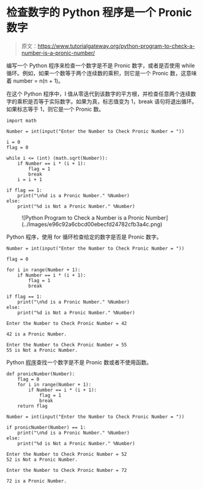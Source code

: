 # 检查数字的 Python 程序是一个 Pronic 数字

> 原文：<https://www.tutorialgateway.org/python-program-to-check-a-number-is-a-pronic-number/>

编写一个 Python 程序来检查一个数字是不是 Pronic 数字，或者是否使用 while 循环。例如，如果一个数等于两个连续数的乘积，则它是一个 Pronic 数，这意味着 number = n(n + 1)。

在这个 Python 程序中，I 值从零迭代到该数字的平方根，并检查任意两个连续数字的乘积是否等于实际数字。如果为真，标志值变为 1，break 语句将退出循环。如果标志等于 1，则它是一个 Pronic 数。

```
import math

Number = int(input("Enter the Number to Check Pronic Number = "))

i = 0
flag = 0

while i <= (int) (math.sqrt(Number)):
    if Number == i * (i + 1):
        flag = 1
        break
    i = i + 1

if flag == 1:
    print("\n%d is a Pronic Number." %Number)
else:
    print("%d is Not a Pronic Number." %Number)
```

<figure class="wp-block-image size-large">![Python Program to Check a Number is a Pronic Number](../Images/e96c92a6cbcd00ebecfd24782cfb3a4c.png)</figure>

Python 程序，使用 for 循环检查给定的数字是否是 Pronic 数字。

```
Number = int(input("Enter the Number to Check Pronic Number = "))

flag = 0

for i in range(Number + 1):
    if Number == i * (i + 1):
        flag = 1
        break

if flag == 1:
    print("\n%d is a Pronic Number." %Number)
else:
    print("%d is Not a Pronic Number." %Number)
```

```
Enter the Number to Check Pronic Number = 42

42 is a Pronic Number.

Enter the Number to Check Pronic Number = 55
55 is Not a Pronic Number.
```

Python [程序](https://www.tutorialgateway.org/python-programming-examples/)查找一个数字是不是 Pronic 数或者不使用函数。

```
def pronicNumber(Number):
    flag = 0
    for i in range(Number + 1):
        if Number == i * (i + 1):
            flag = 1
            break
    return flag

Number = int(input("Enter the Number to Check Pronic Number = "))

if pronicNumber(Number) == 1:
    print("\n%d is a Pronic Number." %Number)
else:
    print("%d is Not a Pronic Number." %Number)

```

```
Enter the Number to Check Pronic Number = 52
52 is Not a Pronic Number.

Enter the Number to Check Pronic Number = 72

72 is a Pronic Number.
```